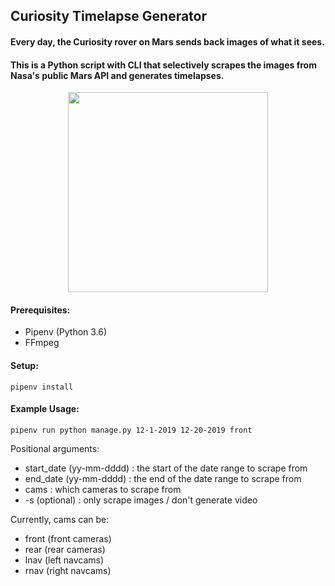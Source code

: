 ## Curiosity Timelapse Generator
#### Every day, the Curiosity rover on Mars sends back images of what it sees. 
#### This is a Python script with CLI that selectively scrapes the images from Nasa's public Mars API and generates timelapses.

<p align="center">
  <img src="sample.gif?raw=true" width="320px">
</p>

#### Prerequisites:
- Pipenv (Python 3.6)
- FFmpeg

#### Setup:
`
pipenv install
`
#### Example Usage:
`
pipenv run python manage.py 12-1-2019 12-20-2019 front
`

Positional arguments:
  - start_date (yy-mm-dddd) : the start of the date range to scrape from
  - end_date (yy-mm-dddd) : the end of the date range to scrape from
  - cams : which cameras to scrape from
  - -s (optional) : only scrape images / don't generate video

Currently, cams can be:
 - front (front cameras)
 - rear (rear cameras)
 - lnav (left navcams)
 - rnav (right navcams)
